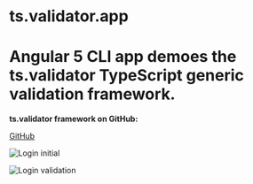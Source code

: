 # ts.validator.app

# Angular 5 CLI app demoes the ts.validator TypeScript generic validation framework.

**ts.validator framework on GitHub:**

[GitHub](https://github.com/VeritasSoftware/ts.validator)

![Login initial](https://github.com/VeritasSoftware/ts.validator.app/src/Login_1.jpg)

![Login validation](https://github.com/VeritasSoftware/ts.validator.app/src/Login_2.jpg)